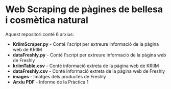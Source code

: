# Web Scraping de pàgines de bellesa i cosmètica natural

Aquest repositori conté 6 arxius:
<ul>
  <li><strong>KriimScraper.py</strong> - Conté l'script per extreure informació de la pàgina web de KRIIM</li>
  <li><strong>dataFreshly.py</strong> - Conté l'script per extreure informació de la pàgina web de Freshly</li>
  <li><strong>kriimTable.csv</strong> - Conté informació extreta de la pàgina web de KRIIM</li>
  <li><strong>dataFreshly.csv</strong> - Conté informació extreta de la pàgina web de Freshly</li>
  <li><strong>images</strong> - Imatges dels productes de Freshly</li>
  <li><strong>Arxiu PDF</strong> - Informe de la Pràctica 1</li>
</ul>
